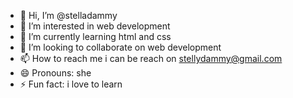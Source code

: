- 👋 Hi, I’m @stelladammy
- 👀 I’m interested in web development 
- 🌱 I’m currently learning html and css
- 💞️ I’m looking to collaborate on  web development 
- 📫 How to reach me i can be reach on stellydammy@gmail.com
- 😄 Pronouns: she
- ⚡ Fun fact: i love to learn

<!---
stelladammy/stelladammy is a ✨ special ✨ repository because its `README.md` (this file) appears on your GitHub profile.
You can click the Preview link to take a look at your changes.
--->
